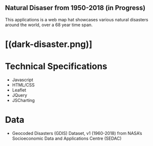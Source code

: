 ## Natural Disaser from 1950-2018 (in Progress)

This applications is a web map hat showcases various natural disasters around the world, over a 68 year time span. 

# [(dark-disaster.png)]


# Technical Specifications

- Javascript
- HTML/CSS 
- Leaflet
- JQuery
- JSCharting 

# Data

- Geocoded Disasters (GDIS) Dataset, v1 (1960-2018) from NASA’s Socioeconomic Data and Applications Centre (SEDAC)

